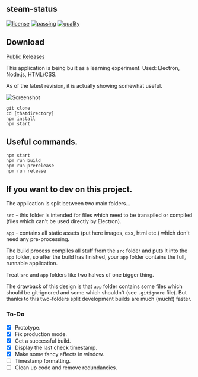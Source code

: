 ## steam-status

[![license](https://img.shields.io/npm/l/express.svg)]() [![passing](https://img.shields.io/badge/build-passing-green.svg?style=flat)]() [![quality](https://img.shields.io/badge/quality-inbetween-green.svg?style=flat)]()

## Download

[Public Releases](https://github.com/thejordanprice/steam-status/releases)

This application is being built as a learning experiment.
Used: Electron, Node.js, HTML/CSS.

As of the latest revision, it is actually showing somewhat useful.

![Screenshot](https://i.imgur.com/0MDPpOF.png)

```
git clone 
cd [thatdirectory]
npm install
npm start
```

## Useful commands.

```
npm start
npm run build
npm run prerelease
npm run release
```

## If you want to dev on this project.

The application is split between two main folders...

`src` - this folder is intended for files which need to be transpiled or compiled (files which can't be used directly by Electron).

`app` - contains all static assets (put here images, css, html etc.) which don't need any pre-processing.

The build process compiles all stuff from the `src` folder and puts it into the `app` folder, so after the build has finished, your `app` folder contains the full, runnable application.

Treat `src` and `app` folders like two halves of one bigger thing.

The drawback of this design is that `app` folder contains some files which should be git-ignored and some which shouldn't (see `.gitignore` file). But thanks to this two-folders split development builds are much (much!) faster.

### To-Do

- [x] Prototype.
- [x] Fix production mode.
- [x] Get a successful build.
- [x] Display the last check timestamp.
- [x] Make some fancy effects in window.
- [ ] Timestamp formatting.
- [ ] Clean up code and remove redundancies.